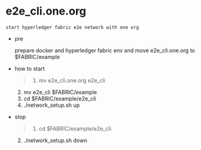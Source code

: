# e2e_cli.one.org

	start hyperledger fabric e2e network with one org

- pre

	prepare docker and hyperledger fabric env
	and move e2e_cli.one.org to $FABRIC/example

- how to start

	>1. mv e2e_cli.one.org e2e_cli
	2. mv e2e_cli $FABRIC/example
	3. cd $FABRIC/example/e2e_cli
	4. ./network_setup.sh up

- stop

	>1. cd $FABRIC/example/e2e_cli
	2. ./network_setup.sh down



